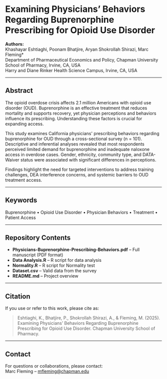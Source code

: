 # Examining Physicians’ Behaviors Regarding Buprenorphine Prescribing for Opioid Use Disorder

**Authors:**  
Khashayar Eshtiaghi, Poonam Bhatjire, Aryan Shokrollah Shirazi, Marc Fleming*  
Department of Pharmaceutical Economics and Policy, Chapman University School of Pharmacy, Irvine, CA, USA  
Harry and Diane Rinker Health Science Campus, Irvine, CA, USA  

---

## Abstract

The opioid overdose crisis affects 2.1 million Americans with opioid use disorder (OUD). Buprenorphine is an effective treatment that reduces mortality and supports recovery, yet physician perceptions and behaviors influence its prescribing. Understanding these factors is crucial for expanding access.  

This study examines California physicians' prescribing behaviors regarding buprenorphine for OUD through a cross-sectional survey (n = 101). Descriptive and inferential analyses revealed that most respondents perceived limited demand for buprenorphine and inadequate naloxone access in overdose cases. Gender, ethnicity, community type, and DATA-Waiver status were associated with significant differences in perceptions.  

Findings highlight the need for targeted interventions to address training challenges, DEA interference concerns, and systemic barriers to OUD treatment access.

---

## Keywords
Buprenorphine • Opioid Use Disorder • Physician Behaviors • Treatment • Patient Access

---

## Repository Contents
- **Physicians-Buprenorphine-Prescribing-Behaviors.pdf** – Full manuscript (PDF format)
- **Data Analysis.R** – R script for data analysis
- **Normality.R** – R script for Normality test
- **Dataset.csv** – Valid data from the survey
- **README.md** – Project overview 

---

## Citation
If you use or refer to this work, please cite as:

> Eshtiaghi, K., Bhatjire, P., Shokrollah Shirazi, A., & Fleming, M. (2025). Examining Physicians’ Behaviors Regarding Buprenorphine Prescribing for Opioid Use Disorder. Chapman University School of Pharmacy.

---

## Contact
For questions or collaborations, please contact:  
Marc Fleming – mfleming@chapman.edu
